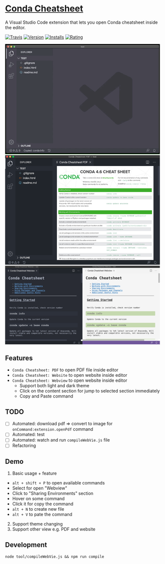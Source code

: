 # [Conda Cheatsheet](https://marketplace.visualstudio.com/items?itemName=jojoee.conda-cheatsheet)
A Visual Studio Code extension that lets you open Conda cheatsheet inside the editor.

[![Travis](https://img.shields.io/travis/jojoee/vscode-conda-cheatsheet.svg)](https://travis-ci.org/jojoee/vscode-conda-cheatsheet)
[![Version](https://vsmarketplacebadge.apphb.com/version/jojoee.conda-cheatsheet.svg)](https://marketplace.visualstudio.com/items?itemName=jojoee.conda-cheatsheet)
[![Installs](https://vsmarketplacebadge.apphb.com/installs-short/jojoee.conda-cheatsheet.svg)](https://marketplace.visualstudio.com/items?itemName=jojoee.conda-cheatsheet)
[![Rating](https://vsmarketplacebadge.apphb.com/rating-short/jojoee.conda-cheatsheet.svg)](https://marketplace.visualstudio.com/items?itemName=jojoee.conda-cheatsheet)

![Demo](./asset/screenshot/demo.gif)
![PDF](./asset/screenshot/pdf-768.png)
![Support Dark and Light Theme](./asset/screenshot/support-dark-and-light-theme-1024.png)

## Features
- `Conda Cheatsheet: PDF` to open PDF file inside editor
- `Conda Cheatsheet: Website` to open website inside editor
- `Conda Cheatsheet: Webview` to open website inside editor
  - Support both light and dark theme
  - Click on the content section for jump to selected section immediately
  - Copy and Paste command

## TODO
- [ ] Automated: download pdf => convert to image for `onCommand:extension.openPdf` command
- [ ] Automated: test
- [ ] Automated: watch and run `compileWebVie.js` file
- [ ] Refactoring

## Demo
1. Basic usage + feature
- `alt + shift + P` to open available commands
- Select for open "Webview"
- Click to "Sharing Environments" section
- Hover on some command
- Click it for copy the command
- `alt + N` to create new file
- `alt + V` to pate the command
2. Support theme changing
3. Support other view e.g. PDF and website

## Development
```
node tool/compileWebVie.js && npm run compile
```

